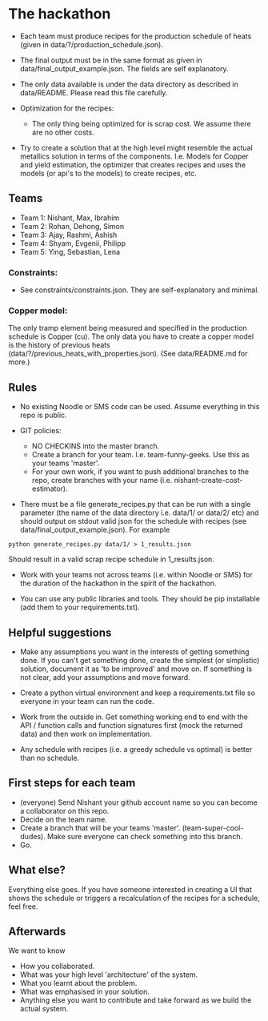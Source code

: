 # The hackathon

- Each team must produce recipes for the production schedule of heats (given in data/?/production_schedule.json).

- The final output must be in the same format as given in data/final_output_example.json. The fields are self explanatory.

- The only data available is under the data directory as described in data/README. Please read this file carefully.

- Optimization for the recipes:
  - The only thing being optimized for is scrap cost. We assume there are no other costs.
  
- Try to create a solution that at the high level might resemble the actual metallics solution in terms of the components. I.e. Models for Copper and yield estimation, the optimizer that creates recipes and uses the models (or api's to the models) to create recipes, etc.

## Teams

- Team 1: Nishant, Max, Ibrahim
- Team 2: Rohan, Dehong, Simon
- Team 3: Ajay, Rashmi, Ashish
- Team 4: Shyam, Evgenii, Philipp
- Team 5: Ying, Sebastian, Lena

### Constraints:
- See constraints/constraints.json. They are self-explanatory and minimal.

### Copper model:
The only tramp element being measured and specified in the production schedule is Copper (cu). The only data you have to create a copper model is the history of previous heats (data/?/previous_heats_with_properties.json). (See data/README.md for more.)

## Rules

- No existing Noodle or SMS code can be used. Assume everything in this repo is public.

- GIT policies:
  - NO CHECKINS into the master branch.
  - Create a branch for your team. I.e. team-funny-geeks. Use this as your teams 'master'.
  - For your own work, if you want to push additional branches to the repo, create branches with your name (i.e. nishant-create-cost-estimator). 

- There must be a file generate_recipes.py that can be run with a single parameter (the name of the data directory i.e. data/1/ or data/2/ etc) and should output on stdout valid json for the schedule with recipes (see data/final_output_example.json). For example
```
python generate_recipes.py data/1/ > 1_results.json
```
Should result in a valid scrap recipe schedule in 1_results.json.

- Work with your teams not across teams (i.e. within Noodle or SMS) for the duration of the hackathon in the spirit of the hackathon.

- You can use any public libraries and tools. They should be pip installable (add them to your requirements.txt).


## Helpful suggestions

- Make any assumptions you want in the interests of getting something done. If you can't get something done, create the simplest (or simplistic) solution, document it as 'to be improved' and move on. If something is not clear, add your assumptions and move forward.

- Create a python virtual environment and keep a requirements.txt file so everyone in your team can run the code.

- Work from the outside in. Get something working end to end with the API / function calls and function signatures first (mock the returned data) and then work on implementation.

- Any schedule with recipes (i.e. a greedy schedule vs optimal) is better than no schedule.

## First steps for each team

- (everyone) Send Nishant your github account name so you can become a collaborator on this repo.
- Decide on the team name.
- Create a branch that will be your teams 'master'. (team-super-cool-dudes). Make sure everyone can check something into this branch.
- Go.

## What else?

Everything else goes. If you have someone interested in creating a UI that shows the schedule or triggers a recalculation of the recipes for a schedule, feel free.

## Afterwards

We want to know

- How you collaborated.
- What was your high level 'architecture' of the system.
- What you learnt about the problem.
- What was emphasised in your solution.
- Anything else you want to contribute and take forward as we build the actual system.
